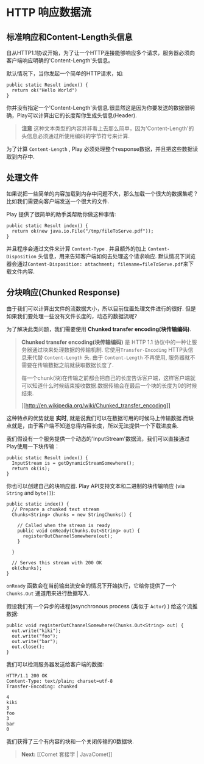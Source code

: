 # HTTP 响应数据流

## 标准响应和Content-Length头信息

自从HTTP1.1协议开始，为了让一个HTTP连接能够响应多个请求，服务器必须向客户端响应明确的'Content-Length'头信息。

默认情况下，当你发起一个简单的HTTP请求，如:

```
public static Result index() {
  return ok("Hello World")
}
```

你并没有指定一个'Content-Length'头信息.很显然这是因为你要发送的数据很明确，Play可以计算出它的长度帮你生成头信息(Header).

> **注意** 这种文本类型的内容并非看上去那么简单，因为'Content-Length'的头信息必须通过所使用编码的字节符号来计算.

为了计算 `Content-Length` , Play 必须处理整个response数据，并且把这些数据读取到内存中. 

## 处理文件

如果说把一些简单的内容加载到内存中问题不大，那么加载一个很大的数据集呢？比如我们需要向客户端发送一个很大的文件.

Play 提供了很简单的助手类帮助你做这种事情:

```
public static Result index() {
  return ok(new java.io.File("/tmp/fileToServe.pdf"));
}
```

并且程序会通过文件来计算 `Content-Type` . 并且额外的加上 `Content-Disposition` 头信息，用来告知客户端如何去处理这个请求响应. 默认情况下浏览器会通过`Content-Disposition: attachment; filename=fileToServe.pdf`来下载文件内容.

## 分块响应(Chunked Response)

由于我们可以计算出文件的流数据大小，所以目前位置处理文件进行的很好. 但是如果我们要处理一些没有文件长度的，动态的数据流呢?

为了解决此类问题，我们需要使用 **Chunked transfer encoding(块传输编码)**. 

> **Chunked transfer encoding(块传输编码)** 是 HTTP 1.1 协议中的一种让服务器通过块来处理数据的传输机制. 它使用`Transfer-Encoding` HTTP头信息来代替 `Content-Length` 头. 由于 `Content-Length` 不再使用, 服务器就不需要在传输数据之前就获取数据长度了.
> 
> 每一个chunk(块)在传输之前都会把自己的长度告诉客户端，这样客户端就可以知道什么时候结束接收数据.数据传输会在最后一个块的长度为0的时候结束.
>
> [[http://en.wikipedia.org/wiki/Chunked_transfer_encoding]]

这种特点的优势就是 **实时**, 就是说我们可以在数据可用的时候马上传输数据.而缺点就是，由于客户端不知道总得内容长度，所以无法提供一个下载进度条.

我们假设有一个服务提供一个动态的'InputStream'数据流，我们可以直接通过Play使用一下块传输：

```
public static Result index() {
  InputStream is = getDynamicStreamSomewhere();
  return ok(is);
}
```

你也可以创建自己的块响应器. Play API支持文本和二进制的块传输响应 (via `String` and `byte[]`):

```
public static index() {
  // Prepare a chunked text stream
  Chunks<String> chunks = new StringChunks() {
    
    // Called when the stream is ready
    public void onReady(Chunks.Out<String> out) {
      registerOutChannelSomewhere(out);
    }
    
  }
  
  // Serves this stream with 200 OK
  ok(chunks);
}
```
 `onReady` 函数会在当前输出流安全的情况下开始执行，它给你提供了一个 `Chunks.Out` 通道用来进行数据写入.

假设我们有一个异步的进程(asynchronous process (类似于 `Actor`) ) 给这个流推数据:

```
public void registerOutChannelSomewhere(Chunks.Out<String> out) {
  out.write("kiki");
  out.write("foo");
  out.write("bar");
  out.close();
}
```

我们可以检测服务器发送给客户端的数据:

```
HTTP/1.1 200 OK
Content-Type: text/plain; charset=utf-8
Transfer-Encoding: chunked

4
kiki
3
foo
3
bar
0

```

我们获得了三个有内容的块和一个关闭传输的0数据块.

> **Next:** [[Comet 套接字 | JavaComet]]
